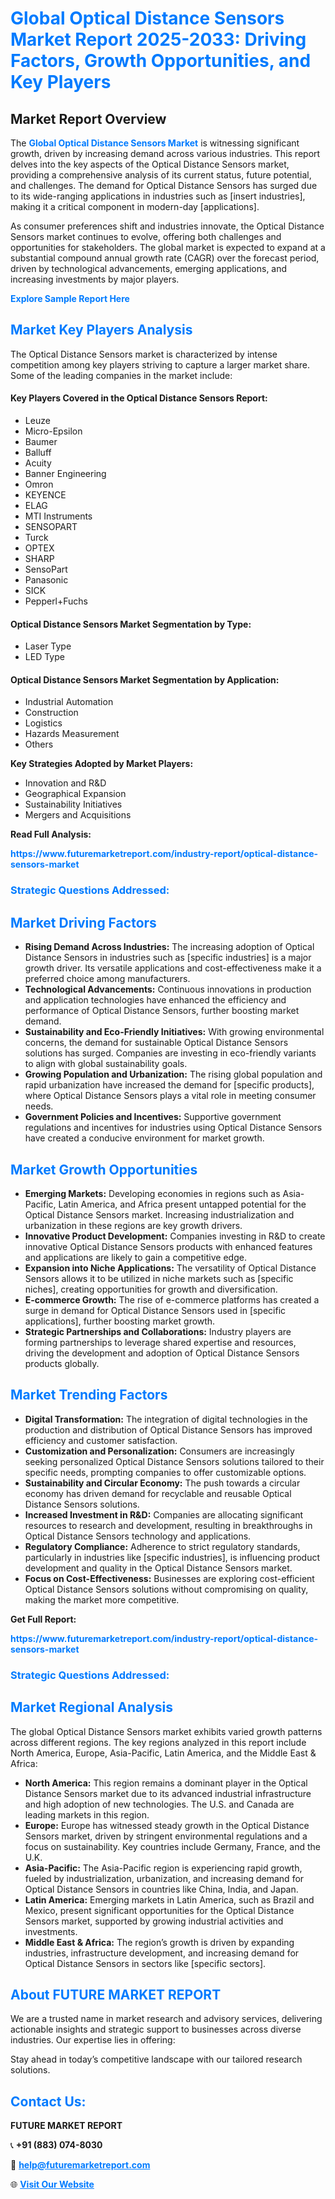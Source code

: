 <h1 style="color: #007BFF;">Global Optical Distance Sensors Market Report 2025-2033: Driving Factors, Growth Opportunities, and Key Players</h1>

<section id="overview">
<h2>Market Report Overview</h2>
<p>The <a href="https://www.futuremarketreport.com/industry-report/optical-distance-sensors-market" style="color: #007BFF; text-decoration: none;"><strong>Global Optical Distance Sensors Market</strong></a> is witnessing significant growth, driven by increasing demand across various industries. This report delves into the key aspects of the Optical Distance Sensors market, providing a comprehensive analysis of its current status, future potential, and challenges. The demand for Optical Distance Sensors has surged due to its wide-ranging applications in industries such as [insert industries], making it a critical component in modern-day [applications].</p>
<p>As consumer preferences shift and industries innovate, the Optical Distance Sensors market continues to evolve, offering both challenges and opportunities for stakeholders. The global market is expected to expand at a substantial compound annual growth rate (CAGR) over the forecast period, driven by technological advancements, emerging applications, and increasing investments by major players.</p>
</section>

<section id="overview">
<p><a href="https://www.futuremarketreport.com/request-sample/reportId=115343" style="color: #007BFF; text-decoration: none;"><strong>Explore Sample Report Here</strong></a></p>
</section>

<section id="key-players">
<h2 style="color: #007BFF;">Market Key Players Analysis</h2>
<p>The Optical Distance Sensors market is characterized by intense competition among key players striving to capture a larger market share. Some of the leading companies in the market include:</p>
<h4>Key Players Covered in the Optical Distance Sensors Report:</h4>
<ul><li>Leuze</li><li>Micro-Epsilon</li><li>Baumer</li><li>Balluff</li><li>Acuity</li><li>Banner Engineering</li><li>Omron</li><li>KEYENCE</li><li>ELAG</li><li>MTI Instruments</li><li>SENSOPART</li><li>Turck</li><li>OPTEX</li><li>SHARP</li><li>SensoPart</li><li>Panasonic</li><li>SICK</li><li>Pepperl+Fuchs</li></ul>
<h4>Optical Distance Sensors Market Segmentation by Type:</h4>
<ul><li>Laser Type</li><li>LED Type</li></ul>

<h4>Optical Distance Sensors Market Segmentation by Application:</h4>
<ul><li>Industrial Automation</li><li>Construction</li><li>Logistics</li><li>Hazards Measurement</li><li>Others</li></ul>
<p><strong>Key Strategies Adopted by Market Players:</strong></p>
<ul>
<li>Innovation and R&D</li>
<li>Geographical Expansion</li>
<li>Sustainability Initiatives</li>
<li>Mergers and Acquisitions</li>
</ul>
</section>

<section>
<p><strong>Read Full Analysis: </strong></p><a href="https://www.futuremarketreport.com/industry-report/optical-distance-sensors-market" style="color: #007BFF; text-decoration: none;"><strong>https://www.futuremarketreport.com/industry-report/optical-distance-sensors-market</strong></a>
<h3 style="color: #007BFF;">Strategic Questions Addressed:</h3>
</section>

<section id="driving-factors">
<h2 style="color: #007BFF;">Market Driving Factors</h2>
<ul>
<li><strong>Rising Demand Across Industries:</strong> The increasing adoption of Optical Distance Sensors in industries such as [specific industries] is a major growth driver. Its versatile applications and cost-effectiveness make it a preferred choice among manufacturers.</li>
<li><strong>Technological Advancements:</strong> Continuous innovations in production and application technologies have enhanced the efficiency and performance of Optical Distance Sensors, further boosting market demand.</li>
<li><strong>Sustainability and Eco-Friendly Initiatives:</strong> With growing environmental concerns, the demand for sustainable Optical Distance Sensors solutions has surged. Companies are investing in eco-friendly variants to align with global sustainability goals.</li>
<li><strong>Growing Population and Urbanization:</strong> The rising global population and rapid urbanization have increased the demand for [specific products], where Optical Distance Sensors plays a vital role in meeting consumer needs.</li>
<li><strong>Government Policies and Incentives:</strong> Supportive government regulations and incentives for industries using Optical Distance Sensors have created a conducive environment for market growth.</li>
</ul>
</section>

<section id="growth-opportunities">
<h2 style="color: #007BFF;">Market Growth Opportunities</h2>
<ul>
<li><strong>Emerging Markets:</strong> Developing economies in regions such as Asia-Pacific, Latin America, and Africa present untapped potential for the Optical Distance Sensors market. Increasing industrialization and urbanization in these regions are key growth drivers.</li>
<li><strong>Innovative Product Development:</strong> Companies investing in R&D to create innovative Optical Distance Sensors products with enhanced features and applications are likely to gain a competitive edge.</li>
<li><strong>Expansion into Niche Applications:</strong> The versatility of Optical Distance Sensors allows it to be utilized in niche markets such as [specific niches], creating opportunities for growth and diversification.</li>
<li><strong>E-commerce Growth:</strong> The rise of e-commerce platforms has created a surge in demand for Optical Distance Sensors used in [specific applications], further boosting market growth.</li>
<li><strong>Strategic Partnerships and Collaborations:</strong> Industry players are forming partnerships to leverage shared expertise and resources, driving the development and adoption of Optical Distance Sensors products globally.</li>
</ul>
</section>

<section id="trending-factors">
<h2 style="color: #007BFF;">Market Trending Factors</h2>
<ul>
<li><strong>Digital Transformation:</strong> The integration of digital technologies in the production and distribution of Optical Distance Sensors has improved efficiency and customer satisfaction.</li>
<li><strong>Customization and Personalization:</strong> Consumers are increasingly seeking personalized Optical Distance Sensors solutions tailored to their specific needs, prompting companies to offer customizable options.</li>
<li><strong>Sustainability and Circular Economy:</strong> The push towards a circular economy has driven demand for recyclable and reusable Optical Distance Sensors solutions.</li>
<li><strong>Increased Investment in R&D:</strong> Companies are allocating significant resources to research and development, resulting in breakthroughs in Optical Distance Sensors technology and applications.</li>
<li><strong>Regulatory Compliance:</strong> Adherence to strict regulatory standards, particularly in industries like [specific industries], is influencing product development and quality in the Optical Distance Sensors market.</li>
<li><strong>Focus on Cost-Effectiveness:</strong> Businesses are exploring cost-efficient Optical Distance Sensors solutions without compromising on quality, making the market more competitive.</li>
</ul>
</section>

<section>
<p><strong>Get Full Report: </strong></p><a href="https://www.futuremarketreport.com/industry-report/optical-distance-sensors-market" style="color: #007BFF; text-decoration: none;"><strong>https://www.futuremarketreport.com/industry-report/optical-distance-sensors-market</strong></a>
<h3 style="color: #007BFF;">Strategic Questions Addressed:</h3>
</section>


<section id="regional-analysis">
<h2 style="color: #007BFF;">Market Regional Analysis</h2>
<p>The global Optical Distance Sensors market exhibits varied growth patterns across different regions. The key regions analyzed in this report include North America, Europe, Asia-Pacific, Latin America, and the Middle East & Africa:</p>
<ul>
<li><strong>North America:</strong> This region remains a dominant player in the Optical Distance Sensors market due to its advanced industrial infrastructure and high adoption of new technologies. The U.S. and Canada are leading markets in this region.</li>
<li><strong>Europe:</strong> Europe has witnessed steady growth in the Optical Distance Sensors market, driven by stringent environmental regulations and a focus on sustainability. Key countries include Germany, France, and the U.K.</li>
<li><strong>Asia-Pacific:</strong> The Asia-Pacific region is experiencing rapid growth, fueled by industrialization, urbanization, and increasing demand for Optical Distance Sensors in countries like China, India, and Japan.</li>
<li><strong>Latin America:</strong> Emerging markets in Latin America, such as Brazil and Mexico, present significant opportunities for the Optical Distance Sensors market, supported by growing industrial activities and investments.</li>
<li><strong>Middle East & Africa:</strong> The region’s growth is driven by expanding industries, infrastructure development, and increasing demand for Optical Distance Sensors in sectors like [specific sectors].</li>
</ul>
</section>

<footer>
<h2 style="color: #007BFF;">About FUTURE MARKET REPORT</h2>
<p>We are a trusted name in market research and advisory services, delivering actionable insights and strategic support to businesses across diverse industries. Our expertise lies in offering:</p>

<p>Stay ahead in today’s competitive landscape with our tailored research solutions.</p>

<h2 style="color: #007BFF;">Contact Us:</h2>
<p><strong>FUTURE MARKET REPORT</strong></p>
<p>📞 <strong>+91 (883) 074-8030</strong></p>
<p>📧 <strong><a href="mailto:help@futuremarketreport.com" style="color: #007BFF;">help@futuremarketreport.com</a></strong></p>
<p>🌐 <strong><a href="https://www.futuremarketreport.com/" style="color: #007BFF;">Visit Our Website</a></strong></p>
</footer>